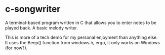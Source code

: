 # c-songwriter
A terminal-based program written in C that allows you to enter notes to be played back. A basic melody writer.

This is more of a tech demo for my personal enjoyment than anything else. It uses the Beep() function from windows.h, ergo, it only works on Windows (for now?).
